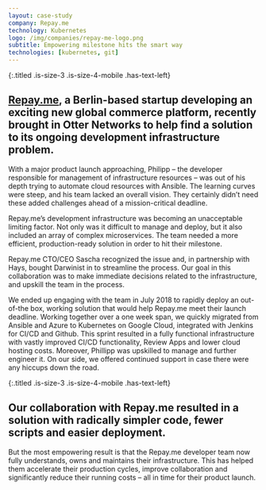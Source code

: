 ```yaml
---
layout: case-study
company: Repay.me
technology: Kubernetes
logo: /img/companies/repay-me-logo.png
subtitle: Empowering milestone hits the smart way
technologies: [kubernetes, git]
---
```

<!-- <figure>
  <img src="/img/posts/repay-me/repayme.svg" alt="Case study: RepayMe" />
</figure> -->

{:.titled .is-size-3 .is-size-4-mobile .has-text-left}
## [Repay.me](https://www.repay.me/), a Berlin-based startup developing an exciting new global commerce platform, recently brought in Otter Networks to help find a solution to its ongoing development infrastructure problem.

With a major product launch approaching, Philipp – the developer responsible for management of infrastructure resources – was out of his depth trying to automate cloud resources with Ansible. The learning curves were steep, and his team lacked an overall vision. They certainly didn’t need these added challenges ahead of a mission-critical deadline.

Repay.me’s development infrastructure was becoming an unacceptable limiting factor. Not only was it difficult to manage and deploy, but it also included an array of complex microservices. The team needed a more efficient, production-ready solution in order to hit their milestone.

Repay.me CTO/CEO Sascha recognized the issue and, in partnership with Hays, bought Darwinist in to streamline the process. Our goal in this collaboration was to make immediate decisions related to the infrastructure, and upskill the team in the process.

We ended up engaging with the team in July 2018 to rapidly deploy an out-of-the box, working solution that would help Repay.me meet their launch deadline. Working together over a one week span, we quickly migrated from Ansible and Azure to Kubernetes on Google Cloud, integrated with Jenkins for CI/CD and Github. This sprint resulted in a fully functional infrastructure with vastly improved CI/CD functionality, Review Apps and lower cloud hosting costs. Moreover, Phillipp was upskilled to manage and further engineer it. On our side, we offered continued support in case there were any hiccups down the road.

{:.titled .is-size-3 .is-size-4-mobile .has-text-left}
## Our collaboration with Repay.me resulted in a solution with radically simpler code, fewer scripts and easier deployment. 
But the most empowering result is that the Repay.me developer team now fully understands, owns and maintains their infrastructure. This has helped them accelerate their production cycles, improve collaboration and significantly reduce their running costs – all in time for their product launch.
